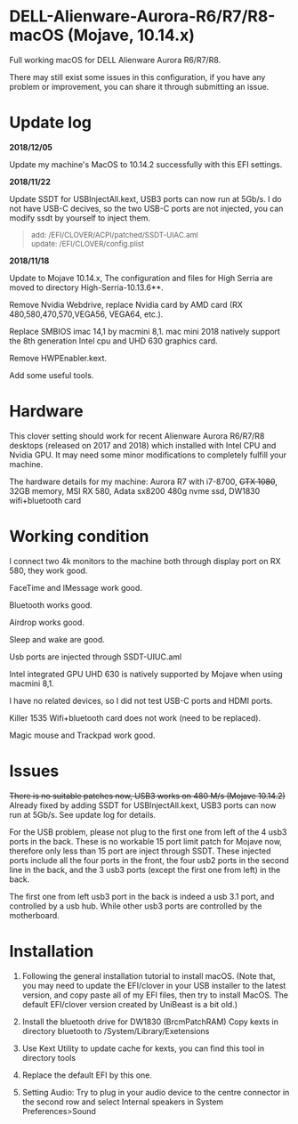 # DELL-Alienware-Aurora-R6/R7/R8-macOS (Mojave, 10.14.x)
Full working macOS for DELL Alienware Aurora R6/R7/R8. 

There may still exist some issues in this configuration, if you have any problem or improvement, you can share it through submitting an issue.

# Update log

**2018/12/05**

Update my machine's MacOS to 10.14.2 successfully with this EFI settings.

**2018/11/22**

Update SSDT for USBInjectAll.kext, USB3 ports can now run at 5Gb/s. I do not have USB-C decives, so the two USB-C ports are not injected, you can modify ssdt by yourself to inject them.
> <font size="2">add: /EFI/CLOVER/ACPI/patched/SSDT-UIAC.aml    
> update: /EFI/CLOVER/config.plist</font>

**2018/11/18**  

Update to Mojave 10.14.x, The configuration and files for High Serria are moved to directory High-Serria-10.13.6**. 

Remove Nvidia Webdrive, replace Nvidia card by AMD card (RX 480,580,470,570,VEGA56, VEGA64, etc.). 

Replace SMBIOS imac 14,1 by macmini 8,1. mac mini 2018 natively support the 8th generation Intel cpu and UHD 630 graphics card. 

Remove HWPEnabler.kext. 

Add some useful tools.  



# Hardware
This clover setting should work for recent Alienware Aurora R6/R7/R8 desktops  (released on 2017 and 2018) which installed with Intel CPU and Nvidia GPU. It may need some minor modifications to completely fulfill your machine.

The hardware details for my machine: Aurora R7 with i7-8700, ~~GTX 1080~~, 32GB memory, MSI RX 580, Adata sx8200 480g nvme ssd, DW1830 wifi+bluetooth card

# Working condition
I connect two 4k monitors to the machine both through display port on RX 580, they work good. 

FaceTime and IMessage work good.

Bluetooth works good.

Airdrop works good.

Sleep and wake are good.

Usb ports are injected through SSDT-UIUC.aml

Intel integrated GPU UHD 630 is natively supported by Mojave when using macmini 8,1. 

I have no related devices, so I did not test USB-C ports and HDMI ports. 

Killer 1535 Wifi+bluetooth card does not work (need to be replaced).

Magic mouse and Trackpad work good.

# Issues
~~There is no suitable patches now, USB3 works on 480 M/s (Mojave 10.14.2)~~
Already fixed by adding SSDT for USBInjectAll.kext, USB3 ports can now run at 5Gb/s. See update log for details.   

For the USB problem, please not plug to the first one from left of the 4 usb3 ports in the back. These is no workable 15 port limit patch for Mojave now, therefore only less than 15 port are inject through SSDT. These injected ports include all the four ports in the front, the four usb2 ports in the second line in the back, and the 3 usb3 ports (except the first one from left) in the back.

The first one from left usb3 port in the back is indeed a usb 3.1 port, and controlled by a usb hub. While other usb3 ports are controlled by the motherboard.

# Installation

1. Following the general installation tutorial to install macOS. (Note that, you may need to update the EFI/clover in your USB installer to the latest version, and copy paste all of my EFI files, then try to install MacOS. The default EFI/clover version created by UniBeast is a bit old.)

2. Install the bluetooth drive for DW1830 (BrcmPatchRAM) 
    Copy kexts in directory bluetooth to /System/Library/Exetensions

3. Use Kext Utility to update cache for kexts, you can find this tool in directory tools

4. Replace the default EFI by this one.

5. Setting Audio: Try to plug in your audio device to the centre connector in the second row and select Internal speakers in System Preferences>Sound






